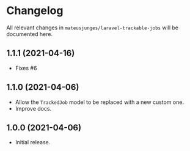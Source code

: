# Changelog

All relevant changes in `mateusjunges/laravel-trackable-jobs` will be documented here.

## 1.1.1 (2021-04-16)
- Fixes #6

## 1.1.0 (2021-04-06)
- Allow the `TrackedJob` model to be replaced with a new custom one.
- Improve docs.

## 1.0.0 (2021-04-06)
- Initial release.
